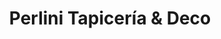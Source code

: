 ---
title: "Perlini Tapicería & Deco"
url: /general-fernandez-oro/perlini-tapiceria-y-deco/
shop: muebles
---